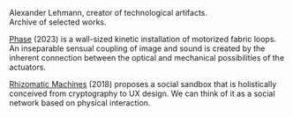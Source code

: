 Alexander Lehmann, creator of technological artifacts. <br />
Archive of selected works.

[Phase](phase.md) (2023) is a wall-sized kinetic installation of motorized fabric loops. An inseparable sensual coupling of image and sound is created by the inherent connection between the optical and mechanical possibilities of the actuators.

[Rhizomatic Machines](rhizomatic.md) (2018) proposes a social sandbox that is holistically conceived from cryptography to UX design. We can think of it as a social network based on physical interaction.

<div class="homepage"></div>
